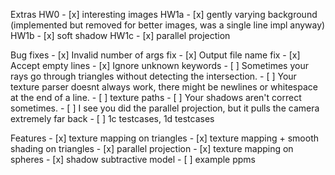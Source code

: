 Extras
    HW0
    - [x] interesting images
    HW1a
    - [x] gently varying background (implemented but removed for better images, was a single line impl anyway)
    HW1b
    - [x] soft shadow
    HW1c
    - [x] parallel projection

Bug fixes
    - [x] Invalid number of args fix
    - [x] Output file name fix
    - [x] Accept empty lines
    - [x] Ignore unknown keywords
    - [ ] Sometimes your rays go through triangles without detecting the intersection.
    - [ ] Your texture parser doesnt always work, there might be newlines or whitespace at the end of a line.
    - [ ] texture paths
    - [ ] Your shadows aren't correct sometimes.
    - [ ] I see you did the parallel projection, but it pulls the camera extremely far back
    - [ ] 1c testcases, 1d testcases

Features
    - [x] texture mapping on triangles
    - [x] texture mapping + smooth shading on triangles
    - [x] parallel projection
    - [x] texture mapping on spheres
    - [x] shadow subtractive model
    - [ ] example ppms

